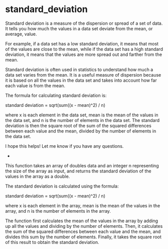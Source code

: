 # standard_deviation

Standard deviation is a measure of the dispersion or spread of a set of data. It tells you how much the values in a data set deviate from the mean, or average, value.

For example, if a data set has a low standard deviation, it means that most of the values are close to the mean, while if the data set has a high standard deviation, it means that the values are more spread out and farther from the mean.

Standard deviation is often used in statistics to understand how much a data set varies from the mean. It is a useful measure of dispersion because it is based on all the values in the data set and takes into account how far each value is from the mean.

The formula for calculating standard deviation is:

standard deviation = sqrt(sum((x - mean)^2) / n)

where x is each element in the data set, mean is the mean of the values in the data set, and n is the number of elements in the data set. The standard deviation is then the square root of the sum of the squared differences between each value and the mean, divided by the number of elements in the data set.

I hope this helps! Let me know if you have any questions.


-


This function takes an array of doubles data and an integer n representing the size of the array as input, and returns the standard deviation of the values in the array as a double.

The standard deviation is calculated using the formula:

standard deviation = sqrt(sum((x - mean)^2) / n)

where x is each element in the array, mean is the mean of the values in the array, and n is the number of elements in the array.

The function first calculates the mean of the values in the array by adding up all the values and dividing by the number of elements. Then, it calculates the sum of the squared differences between each value and the mean, and divides this sum by the number of elements. Finally, it takes the square root of this result to obtain the standard deviation.
